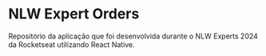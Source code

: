 # NLW Expert Orders
Repositório da aplicação que foi desenvolvida durante o NLW Experts 2024 da Rocketseat utilizando React Native.
